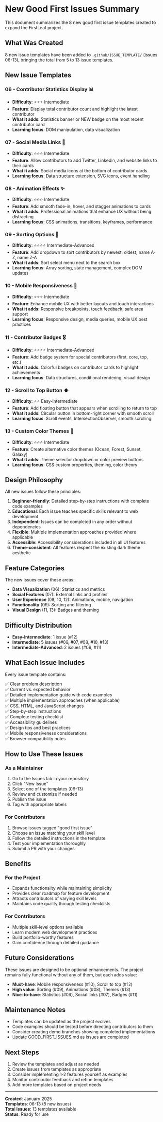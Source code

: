 # New Good First Issues Summary

This document summarizes the 8 new good first issue templates created to expand the FirstLeaf project.

## What Was Created

8 new issue templates have been added to `.github/ISSUE_TEMPLATE/` (issues 06-13), bringing the total from 5 to 13 issue templates.

## New Issue Templates

### 06 - Contributor Statistics Display 📊
- **Difficulty**: ⭐⭐⭐ Intermediate
- **Feature**: Display total contributor count and highlight the latest contributor
- **What it adds**: Statistics banner or NEW badge on the most recent contributor card
- **Learning focus**: DOM manipulation, data visualization

### 07 - Social Media Links 🔗
- **Difficulty**: ⭐⭐⭐ Intermediate
- **Feature**: Allow contributors to add Twitter, LinkedIn, and website links to their cards
- **What it adds**: Social media icons at the bottom of contributor cards
- **Learning focus**: Data structure extension, SVG icons, event handling

### 08 - Animation Effects ✨
- **Difficulty**: ⭐⭐⭐ Intermediate
- **Feature**: Add smooth fade-in, hover, and stagger animations to cards
- **What it adds**: Professional animations that enhance UX without being distracting
- **Learning focus**: CSS animations, transitions, keyframes, performance

### 09 - Sorting Options 🔄
- **Difficulty**: ⭐⭐⭐⭐ Intermediate-Advanced
- **Feature**: Add dropdown to sort contributors by newest, oldest, name A-Z, name Z-A
- **What it adds**: Sort select menu next to the search box
- **Learning focus**: Array sorting, state management, complex DOM updates

### 10 - Mobile Responsiveness 📱
- **Difficulty**: ⭐⭐⭐ Intermediate
- **Feature**: Enhance mobile UX with better layouts and touch interactions
- **What it adds**: Responsive breakpoints, touch feedback, safe area support
- **Learning focus**: Responsive design, media queries, mobile UX best practices

### 11 - Contributor Badges 🎖️
- **Difficulty**: ⭐⭐⭐⭐ Intermediate-Advanced
- **Feature**: Add badge system for special contributors (first, core, top, etc.)
- **What it adds**: Colorful badges on contributor cards to highlight achievements
- **Learning focus**: Data structures, conditional rendering, visual design

### 12 - Scroll to Top Button ⬆️
- **Difficulty**: ⭐⭐ Easy-Intermediate
- **Feature**: Add floating button that appears when scrolling to return to top
- **What it adds**: Circular button in bottom-right corner with smooth scroll
- **Learning focus**: Scroll events, IntersectionObserver, smooth scrolling

### 13 - Custom Color Themes 🎨
- **Difficulty**: ⭐⭐⭐ Intermediate
- **Feature**: Create alternative color themes (Ocean, Forest, Sunset, Galaxy)
- **What it adds**: Theme selector dropdown or color preview buttons
- **Learning focus**: CSS custom properties, theming, color theory

## Design Philosophy

All new issues follow these principles:

1. **Beginner-friendly**: Detailed step-by-step instructions with complete code examples
2. **Educational**: Each issue teaches specific skills relevant to web development
3. **Independent**: Issues can be completed in any order without dependencies
4. **Flexible**: Multiple implementation approaches provided where applicable
5. **Accessible**: Accessibility considerations included in all UI features
6. **Theme-consistent**: All features respect the existing dark theme aesthetic

## Feature Categories

The new issues cover these areas:

- **Data Visualization** (06): Statistics and metrics
- **Social Features** (07): External links and profiles
- **User Experience** (08, 10, 12): Animations, mobile, navigation
- **Functionality** (09): Sorting and filtering
- **Visual Design** (11, 13): Badges and theming

## Difficulty Distribution

- **Easy-Intermediate**: 1 issue (#12)
- **Intermediate**: 5 issues (#06, #07, #08, #10, #13)
- **Intermediate-Advanced**: 2 issues (#09, #11)

## What Each Issue Includes

Every issue template contains:

✅ Clear problem description  
✅ Current vs. expected behavior  
✅ Detailed implementation guide with code examples  
✅ Multiple implementation approaches (when applicable)  
✅ CSS, HTML, and JavaScript changes  
✅ Step-by-step instructions  
✅ Complete testing checklist  
✅ Accessibility guidelines  
✅ Design tips and best practices  
✅ Mobile responsiveness considerations  
✅ Browser compatibility notes  

## How to Use These Issues

### As a Maintainer

1. Go to the Issues tab in your repository
2. Click "New Issue"
3. Select one of the templates (06-13)
4. Review and customize if needed
5. Publish the issue
6. Tag with appropriate labels

### For Contributors

1. Browse issues tagged "good first issue"
2. Choose an issue matching your skill level
3. Follow the detailed instructions in the template
4. Test your implementation thoroughly
5. Submit a PR with your changes

## Benefits

### For the Project
- Expands functionality while maintaining simplicity
- Provides clear roadmap for feature development
- Attracts contributors of varying skill levels
- Maintains code quality through testing checklists

### For Contributors
- Multiple skill-level options available
- Learn modern web development practices
- Build portfolio-worthy features
- Gain confidence through detailed guidance

## Future Considerations

These issues are designed to be optional enhancements. The project remains fully functional without any of them, but each adds value:

- **Must-have**: Mobile responsiveness (#10), Scroll to top (#12)
- **High value**: Sorting (#09), Animations (#08), Themes (#13)
- **Nice-to-have**: Statistics (#06), Social links (#07), Badges (#11)

## Maintenance Notes

- Templates can be updated as the project evolves
- Code examples should be tested before directing contributors to them
- Consider creating demo branches showing completed implementations
- Update GOOD_FIRST_ISSUES.md as issues are completed

## Next Steps

1. Review the templates and adjust as needed
2. Create issues from templates as appropriate
3. Consider implementing 1-2 features yourself as examples
4. Monitor contributor feedback and refine templates
5. Add more templates based on project needs

---

**Created**: January 2025  
**Templates**: 06-13 (8 new issues)  
**Total Issues**: 13 templates available  
**Status**: Ready for use
